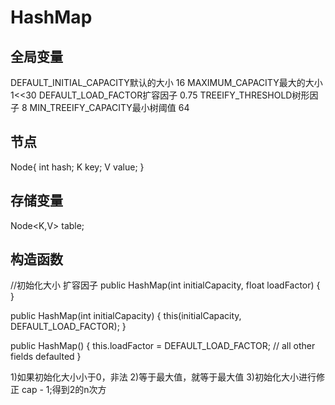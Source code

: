 # HashMap

## 全局变量
DEFAULT_INITIAL_CAPACITY默认的大小  16
MAXIMUM_CAPACITY最大的大小   1<<30
DEFAULT_LOAD_FACTOR扩容因子    0.75
TREEIFY_THRESHOLD树形因子    8
MIN_TREEIFY_CAPACITY最小树阈值    64

## 节点

Node{
    int hash;
    K key;
    V value;
}

## 存储变量

Node<K,V> table;


## 构造函数

//初始化大小   扩容因子
public HashMap(int initialCapacity, float loadFactor) {
}

public HashMap(int initialCapacity) { this(initialCapacity, DEFAULT_LOAD_FACTOR); }

public HashMap() { this.loadFactor = DEFAULT_LOAD_FACTOR; // all other fields defaulted }

1)如果初始化大小小于0，非法
2)等于最大值，就等于最大值
3)初始化大小进行修正
cap - 1;得到2的n次方





